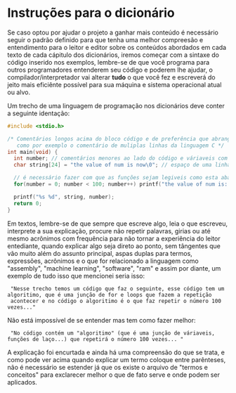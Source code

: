 # Instruções para o dicionário

 Se caso optou por ajudar o projeto a ganhar mais conteúdo é necessário seguir o padrão definido para que tenha uma melhor compreesão e entendimento
para o leitor e editor sobre os conteúdos abordados em cada texto de cada cápitulo dos dicionários, iremos começar com a sintaxe do código
inserido nos exemplos, lembre-se de que você programa para outros programadores entenderem seu código e poderem lhe ajudar, o compilador/interpretador vai
alterar **tudo** o que você fez e escreverá do jeito mais eficiênte possível para sua máquina e sistema operacional atual ou alvo.

 Um trecho de uma linguagem de programação nos dicionários deve conter a seguinte identação:

```c
#include <stdio.h>

/* Comentários longos acima do bloco código e de preferência que abrange a maior compatibilidade entre versões e performance
   como por exemplo o comentário de muliplas linhas da linguagem C */
int main(void) {
  int number; // comentários menores ao lado do código e váriaveis com nomes que explicitem sua função
  char string[24] = "the value of num is now\0"; // espaço de uma linha para dar o inicio a uma nova parte do código

  // é necessário fazer com que as funções sejam legiveis como esta abaixo
  for(number = 0; number < 100; number++) printf("the value of num is: %d\n", number);

  printf("%s %d", string, number);
  return 0;
}
```

 Em textos, lembre-se de que sempre que escreve algo, leia o que escreveu, interprete a sua explicação, procure não repetir palavras, girias
ou até mesmo acrônimos com frequência para não tornar a experiência do leitor entediante, quando explicar algo seja direto ao ponto,
sem tângentes que vão muito além do assunto principal, aspas duplas para termos, expressões, acrônimos e o que for relacionado a linguagem
como "assembly", "machine learning", "software", "ram" e assim por diante, um exemplo de tudo isso que mencionei seria isso:

```
 "Nesse trecho temos um código que faz o seguinte, esse código tem um algoritimo, que é uma junção de for e loops que fazem a repetição
 acontecer e no código o algoritimo é o que faz repetir o número 100 vezes..."
```

 Não está impossível de se entender mas tem como fazer melhor:

```
 "No código contém um "algoritimo" (que é uma junção de váriaveis, funções de laço...) que repetirá o número 100 vezes... "
```

 A explicação foi encurtada e ainda há uma compreensão do que se trata, e como pode ver acima quando explicar um termo coloque entre
parênteses, não é necessário se estender já que os existe o arquivo de "termos e conceitos" para exclarecer melhor o que de fato serve e onde podem ser aplicados.